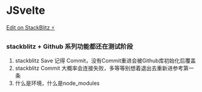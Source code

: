 # JSvelte

[Edit on StackBlitz ⚡️](https://stackblitz.com/edit/svelteforvite)


### stackblitz + Github 系列功能都还在测试阶段

1. stackblitz Save 记得 Commit，没有Commit重进会被Github库初始化后覆盖
2. stackblitz Commit 大概率会连接失败，多等等别想着退出去重新进参考第一条
3. 什么是环境，什么是node_modules